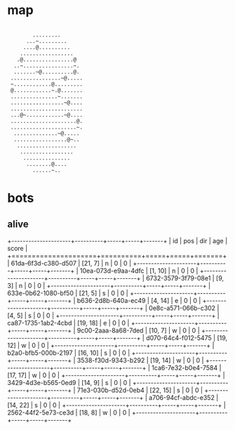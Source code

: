 # map

```

        .........
      ...~.........
     ....@..........
    .................
   .@................@
  ..~................~.
  .......~@..........@.
 ................~@.....
 ~............@.........
 @............~.@.......
 ...............~.......
 .................~@....
 .......................
 ...@~............~@....
 .....................@.
 .....................~.
  ..............~@.....
  .................@~..
   ...................
    .................
     ...............
      ........@....
        ......~..

```

# bots

## alive

+---------------------+----------+-----+-----+-------+
| id                  | pos      | dir | age | score |
+=====================+==========+=====+=====+=======+
| 61da-6f3d-c380-d507 | [21, 7]  | n   | 0   | 0     |
+---------------------+----------+-----+-----+-------+
| 10ea-073d-e9aa-4dfc | [1, 10]  | n   | 0   | 0     |
+---------------------+----------+-----+-----+-------+
| 6732-3579-3f79-08e1 | [9, 3]   | n   | 0   | 0     |
+---------------------+----------+-----+-----+-------+
| 633e-0b62-1080-bf50 | [21, 5]  | s   | 0   | 0     |
+---------------------+----------+-----+-----+-------+
| b636-2d8b-640a-ec49 | [4, 14]  | e   | 0   | 0     |
+---------------------+----------+-----+-----+-------+
| 0e8c-a571-066b-c302 | [4, 5]   | s   | 0   | 0     |
+---------------------+----------+-----+-----+-------+
| ca87-1735-1ab2-4cbd | [19, 18] | e   | 0   | 0     |
+---------------------+----------+-----+-----+-------+
| 9c00-2aaa-8a68-7ded | [10, 7]  | w   | 0   | 0     |
+---------------------+----------+-----+-----+-------+
| d070-64c4-f012-5475 | [19, 12] | w   | 0   | 0     |
+---------------------+----------+-----+-----+-------+
| b2a0-bfb5-000b-2197 | [16, 10] | s   | 0   | 0     |
+---------------------+----------+-----+-----+-------+
| 3538-f30d-9343-b292 | [19, 14] | w   | 0   | 0     |
+---------------------+----------+-----+-----+-------+
| 1ca6-7e32-b0e4-7584 | [17, 17] | w   | 0   | 0     |
+---------------------+----------+-----+-----+-------+
| 3429-4d3e-b565-0ed9 | [14, 9]  | s   | 0   | 0     |
+---------------------+----------+-----+-----+-------+
| 71e3-030b-d52d-0eb4 | [22, 15] | s   | 0   | 0     |
+---------------------+----------+-----+-----+-------+
| a706-94cf-abdc-e352 | [14, 22] | s   | 0   | 0     |
+---------------------+----------+-----+-----+-------+
| 2562-44f2-5e73-ce3d | [18, 8]  | w   | 0   | 0     |
+---------------------+----------+-----+-----+-------+
